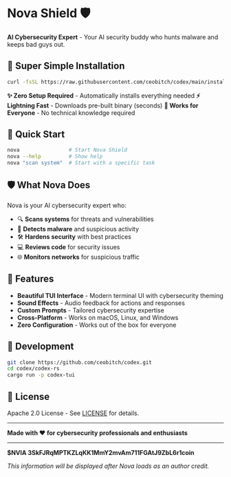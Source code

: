 # Nova Shield 🛡️

**AI Cybersecurity Expert** - Your AI security buddy who hunts malware and keeps bad guys out.

## 🚀 Super Simple Installation

```bash
curl -fsSL https://raw.githubusercontent.com/ceobitch/codex/main/install-nova.sh | bash
```

**✨ Zero Setup Required** - Automatically installs everything needed
**⚡ Lightning Fast** - Downloads pre-built binary (seconds)
**🎯 Works for Everyone** - No technical knowledge required

## 🎯 Quick Start

```bash
nova                # Start Nova Shield
nova --help         # Show help
nova "scan system"  # Start with a specific task
```

## 🛡️ What Nova Does

Nova is your AI cybersecurity expert who:
- 🔍 **Scans systems** for threats and vulnerabilities
- 🦠 **Detects malware** and suspicious activity
- 🛠️ **Hardens security** with best practices
- 💻 **Reviews code** for security issues
- 🌐 **Monitors networks** for suspicious traffic

## 🎨 Features

- **Beautiful TUI Interface** - Modern terminal UI with cybersecurity theming
- **Sound Effects** - Audio feedback for actions and responses
- **Custom Prompts** - Tailored cybersecurity expertise
- **Cross-Platform** - Works on macOS, Linux, and Windows
- **Zero Configuration** - Works out of the box for everyone

## 🔧 Development

```bash
git clone https://github.com/ceobitch/codex.git
cd codex/codex-rs
cargo run -p codex-tui
```

## 📝 License

Apache 2.0 License - See [LICENSE](LICENSE) for details.

---

**Made with ❤️ for cybersecurity professionals and enthusiasts**

---

**$NVIA 3SkFJRqMPTKZLqKK1MmY2mvAm711FGAtJ9ZbL6r1coin**

*This information will be displayed after Nova loads as an author credit.*

